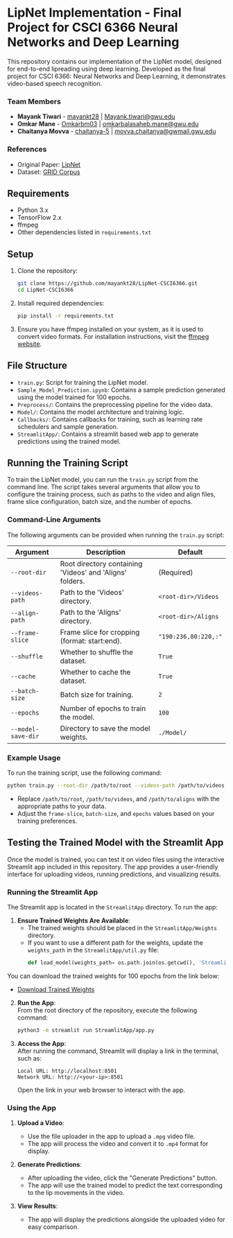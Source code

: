 # LipNet Implementation - Final Project for CSCI 6366 Neural Networks and Deep Learning

This repository contains our implementation of the LipNet model, designed for end-to-end lipreading using deep learning. Developed as the final project for CSCI 6366: Neural Networks and Deep Learning, it demonstrates video-based speech recognition.  

### **Team Members**

- **Mayank Tiwari** - [mayankt28](https://github.com/mayankt28) | [Mayank.tiwari@gwu.edu](mailto:Mayank.tiwari@gwu.edu)  
- **Omkar Mane** - [Omkarbm03](https://github.com/Omkarbm03) | [omkarbalasaheb.mane@gwu.edu](mailto:omkarbalasaheb.mane@gwu.edu)  
- **Chaitanya Movva** - [chaitanya-5](https://github.com/chaitanya-5) | [movva.chaitanya@gwmail.gwu.edu](mailto:movva.chaitanya@gwmail.gwu.edu)  

### **References**

- Original Paper: [LipNet](https://arxiv.org/abs/1611.01599)  
- Dataset: [GRID Corpus](https://spandh.dcs.shef.ac.uk//gridcorpus/)  

## Requirements

- Python 3.x
- TensorFlow 2.x
- ffmpeg
- Other dependencies listed in `requirements.txt`

## Setup

1. Clone the repository:

    ```bash
    git clone https://github.com/mayankt28/LipNet-CSCI6366.git
    cd LipNet-CSCI6366
    ```

2. Install required dependencies:

    ```bash
    pip install -r requirements.txt
    ```

3. Ensure you have ffmpeg installed on your system, as it is used to convert video formats. For installation instructions, visit the [ffmpeg website](https://ffmpeg.org/download.html).

## File Structure

- `train.py`: Script for training the LipNet model.
- `Sample_Model_Prediction.ipynb`: Contains a sample prediction generated using the model trained for 100 epochs.
- `Preprocess/`: Contains the preprocessing pipeline for the video data.
- `Model/`: Contains the model architecture and training logic.
- `Callbacks/`: Contains callbacks for training, such as learning rate schedulers and sample generation.
- `StreamlitApp/`: Contains a streamlit based web app to generate predictions using the trained model.

## Running the Training Script

To train the LipNet model, you can run the `train.py` script from the command line. The script takes several arguments that allow you to configure the training process, such as paths to the video and align files, frame slice configuration, batch size, and the number of epochs.

### Command-Line Arguments

The following arguments can be provided when running the `train.py` script:

| Argument            | Description                                                                 | Default                          |
|---------------------|-----------------------------------------------------------------------------|----------------------------------|
| `--root-dir`         | Root directory containing 'Videos' and 'Aligns' folders.                    | (Required)                       |
| `--videos-path`      | Path to the 'Videos' directory.                                             | `<root-dir>/Videos`              |
| `--align-path`       | Path to the 'Aligns' directory.                                             | `<root-dir>/Aligns`              |
| `--frame-slice`      | Frame slice for cropping (format: start:end).                               | `"190:236,80:220,:"`             |
| `--shuffle`          | Whether to shuffle the dataset.                                             | `True`                           |
| `--cache`            | Whether to cache the dataset.                                               | `True`                           |
| `--batch-size`       | Batch size for training.                                                    | `2`                              |
| `--epochs`           | Number of epochs to train the model.                                        | `100`                            |
| `--model-save-dir`   | Directory to save the model weights.                                        | `./Model/`                       |

### Example Usage

To run the training script, use the following command:

```bash
python train.py --root-dir /path/to/root --videos-path /path/to/videos --align-path /path/to/aligns --frame-slice "190:236,80:220,:" --shuffle True --cache True --batch-size 2 --epochs 100
```

- Replace `/path/to/root`, `/path/to/videos`, and `/path/to/aligns` with the appropriate paths to your data.
- Adjust the `frame-slice`, `batch-size`, and `epochs` values based on your training preferences.

## Testing the Trained Model with the Streamlit App

Once the model is trained, you can test it on video files using the interactive Streamlit app included in this repository. The app provides a user-friendly interface for uploading videos, running predictions, and visualizing results.

### Running the Streamlit App

The Streamlit app is located in the `StreamlitApp` directory. To run the app:

1. **Ensure Trained Weights Are Available**:  
   - The trained weights should be placed in the `StreamlitApp/Weights` directory.  
   - If you want to use a different path for the weights, update the `weights_path` in the `StreamlitApp/util.py` file:
     ```python
     def load_model(weights_path= os.path.join(os.getcwd(), 'StreamlitApp', 'Weights', 'checkpoints.weights.h5')):
     ```
You can download the trained weights for 100 epochs from the link below:

   - [Download Trained Weights](https://drive.google.com/file/d/1MGZXcl4gkZkDZJcOv5xvk1NGgap6jPHT/view?usp=share_link)

2. **Run the App**:  
   From the root directory of the repository, execute the following command:
   ```bash
   python3 -m streamlit run StreamlitApp/app.py
   ```

3. **Access the App**:  
   After running the command, Streamlit will display a link in the terminal, such as:
   ```
   Local URL: http://localhost:8501
   Network URL: http://<your-ip>:8501
   ```
   Open the link in your web browser to interact with the app.

### Using the App

1. **Upload a Video**:  
   - Use the file uploader in the app to upload a `.mpg` video file.  
   - The app will process the video and convert it to `.mp4` format for display.

2. **Generate Predictions**:  
   - After uploading the video, click the "Generate Predictions" button.  
   - The app will use the trained model to predict the text corresponding to the lip movements in the video.

3. **View Results**:  
   - The app will display the predictions alongside the uploaded video for easy comparison.